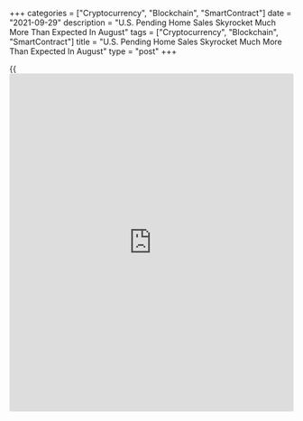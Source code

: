 +++
categories = ["Cryptocurrency", "Blockchain", "SmartContract"]
date = "2021-09-29"
description = "U.S. Pending Home Sales Skyrocket Much More Than Expected In August"
tags = ["Cryptocurrency", "Blockchain", "SmartContract"]
title = "U.S. Pending Home Sales Skyrocket Much More Than Expected In August"
type = "post"
+++

{{<iframe id="large-banner" src="https://www.bounty.group/#slide=5.0" width="100%" height="600" scrolling="no" style="border: 0px solid rgb(216, 221, 230); border-radius: 3px;">}}

After reporting two straight monthly decreases in U.S. pending home
sales, the National Association of Realtors released a report on
Wednesday showing pending home sales skyrocketed by much more than
expected in the month of August.

NAR said its pending home sales soared by 8.1 percent to 119.5 in August
after tumbling by 2.0 percent to a revised 110.5 in July.

Economists had expected pending home sales to jump by 1.4 percent
compared to the 1.8 percent slump originally reported for the previous
month.

The pending home sales index reached its highest level since January but
was still down by 8.3 percent compared to the same month a year ago.

A pending home sale is one in which a contract was signed but not yet
closed. Normally, it takes four to six weeks to close a contracted sale.

"Rising inventory and moderating price conditions are bringing buyers
back to the market," said NAR's chief economist Lawrence Yun.
"Affordability, however, remains challenging as home price gains are
roughly three times wage growth."

"The more moderately priced regions of the South and Midwest are
experiencing stronger signing of contracts to buy, which is not
surprising," he added. "This can be attributed to some employees who
have the flexibility to work from anywhere, as they choose to reside in
more affordable places."

The report showed pending home sales in the Midwest and South spiked by
10.4 percent and 8.6 percent, respectively, although pending sales in
the West and Northeast also surged up by 7.2 percent and 4.6 percent,
respectively.

For comments and feedback [contact](https://www.playgroundfx.com/contact/): editorial@rtt[news](https://www.letsplayfx.com/blog/forex-news-website/).com

[Economic News][1]

 **What parts of the world are seeing the best (and worst) economic
performances lately? Click[here][2] to check out our [Econ Scorecard][2]
and find out! See up-to-the-moment [ranking](https://www.playgroundfx.com/blog/crypto-exchange-ranking/)s for the best and worst
performers in [GDP][3], [unemployment rate][4], [inflation][5] and much
more.**

   1. www.rtt[news](https://www.letsplayfx.com/blog/forex-news-website/).com/Content/EconomicNews.aspx
   2. www.rtt[news](https://www.letsplayfx.com/blog/forex-news-website/).com/economic-scorecard/world-rank/industrial-production/highest-performance.aspx
   3. www.rtt[news](https://www.letsplayfx.com/blog/forex-news-website/).com/economic-scorecard/world-rank/GDP/highest-performance.aspx
   4. www.rtt[news](https://www.letsplayfx.com/blog/forex-news-website/).com/economic-scorecard/world-rank/unemployment-rate/lowest-performance.aspx
   5. www.rtt[news](https://www.letsplayfx.com/blog/forex-news-website/).com/economic-scorecard/world-rank/CPI/highest-performance.aspx